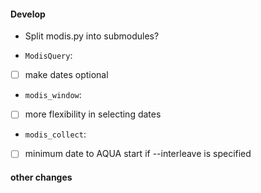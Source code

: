 #### Develop

- Split modis.py into submodules?

- `ModisQuery`:
 - [ ] make dates optional

- `modis_window`:
 - [ ] more flexibility in selecting dates

- `modis_collect`:
 - [ ] minimum date to AQUA start if --interleave is specified

#### other changes
